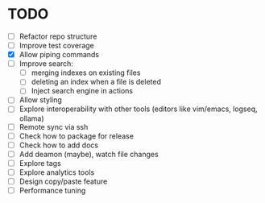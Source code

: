 # TODO

- [ ] Refactor repo structure
- [ ] Improve test coverage
- [x] Allow piping commands
- [ ] Improve search:
  - [ ] merging indexes on existing files
  - [ ] deleting an index when a file is deleted
  - [ ] Inject search engine in actions
- [ ] Allow styling
- [ ] Explore interoperability with other tools (editors like vim/emacs, logseq, ollama)
- [ ] Remote sync via ssh
- [ ] Check how to package for release
- [ ] Check how to add docs
- [ ] Add deamon (maybe), watch file changes
- [ ] Explore tags
- [ ] Explore analytics tools
- [ ] Design copy/paste feature
- [ ] Performance tuning
